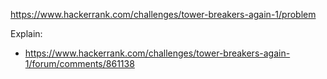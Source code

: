 https://www.hackerrank.com/challenges/tower-breakers-again-1/problem

Explain:
- https://www.hackerrank.com/challenges/tower-breakers-again-1/forum/comments/861138
